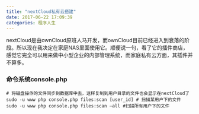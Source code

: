 ```yaml
---
title: "nextCloud私有云搭建"
date: 2017-06-22 17:09:39
categories: 程序人生
---
```


nextCloud是由ownCloud原班人马开发，而ownCloud目前已经进入到衰落的阶段。所以现在我决定在家庭NAS里面使用它。顺便说一句，看了它的插件商店，感觉它完全可以用来做中小型企业的内部管理系统，而家庭私有云方面，其插件并不算多。

### 命令系统console.php

```shell
# 将磁盘操作的文件同步到数据库中去，这样复制到用户目录的文件也会显示在nextCloud了
sudo -u www php console.php files:scan [user_id] # 扫描某用户下的文件
sudo -u www php console.php files:scan –all #扫描所有用户下的文件
```

